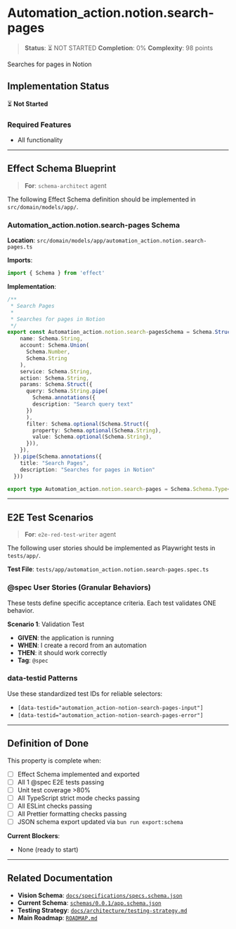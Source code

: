 # Automation_action.notion.search-pages

> **Status**: ⏳ NOT STARTED
> **Completion**: 0%
> **Complexity**: 98 points

Searches for pages in Notion

## Implementation Status

⏳ **Not Started**

### Required Features

- All functionality

---

## Effect Schema Blueprint

> **For**: `schema-architect` agent

The following Effect Schema definition should be implemented in `src/domain/models/app/`.

### Automation_action.notion.search-pages Schema

**Location**: `src/domain/models/app/automation_action.notion.search-pages.ts`

**Imports**:

```typescript
import { Schema } from 'effect'
```

**Implementation**:

```typescript
/**
 * Search Pages
 *
 * Searches for pages in Notion
 */
export const Automation_action.notion.search-pagesSchema = Schema.Struct({
    name: Schema.String,
    account: Schema.Union(
      Schema.Number,
      Schema.String
    ),
    service: Schema.String,
    action: Schema.String,
    params: Schema.Struct({
      query: Schema.String.pipe(
        Schema.annotations({
        description: "Search query text"
      })
      ),
      filter: Schema.optional(Schema.Struct({
        property: Schema.optional(Schema.String),
        value: Schema.optional(Schema.String),
      })),
    }),
  }).pipe(Schema.annotations({
    title: "Search Pages",
    description: "Searches for pages in Notion"
  }))

export type Automation_action.notion.search-pages = Schema.Schema.Type<typeof Automation_action.notion.search-pagesSchema>
```

---

## E2E Test Scenarios

> **For**: `e2e-red-test-writer` agent

The following user stories should be implemented as Playwright tests in `tests/app/`.

**Test File**: `tests/app/automation_action.notion.search-pages.spec.ts`

### @spec User Stories (Granular Behaviors)

These tests define specific acceptance criteria. Each test validates ONE behavior.

**Scenario 1**: Validation Test

- **GIVEN**: the application is running
- **WHEN**: I create a record from an automation
- **THEN**: it should work correctly
- **Tag**: `@spec`

### data-testid Patterns

Use these standardized test IDs for reliable selectors:

- `[data-testid="automation_action-notion-search-pages-input"]`
- `[data-testid="automation_action-notion-search-pages-error"]`

---

## Definition of Done

This property is complete when:

- [ ] Effect Schema implemented and exported
- [ ] All 1 @spec E2E tests passing
- [ ] Unit test coverage >80%
- [ ] All TypeScript strict mode checks passing
- [ ] All ESLint checks passing
- [ ] All Prettier formatting checks passing
- [ ] JSON schema export updated via `bun run export:schema`

**Current Blockers**:

- None (ready to start)

---

## Related Documentation

- **Vision Schema**: [`docs/specifications/specs.schema.json`](../specs.schema.json)
- **Current Schema**: [`schemas/0.0.1/app.schema.json`](../../schemas/0.0.1/app.schema.json)
- **Testing Strategy**: [`docs/architecture/testing-strategy.md`](../../architecture/testing-strategy.md)
- **Main Roadmap**: [`ROADMAP.md`](../../../ROADMAP.md)
